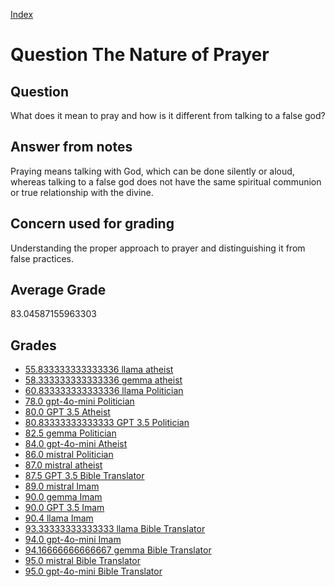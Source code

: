 
[Index](../../index.md)
# Question The Nature of Prayer
## Question
What does it mean to pray and how is it different from talking to a false god?

## Answer from notes
Praying means talking with God, which can be done silently or aloud, whereas talking to a false god does not have the same spiritual communion or true relationship with the divine.

## Concern used for grading
Understanding the proper approach to prayer and distinguishing it from false practices.

## Average Grade
83.04587155963303

## Grades
 * [55.833333333333336 llama atheist](../answers/llama_atheist/The_Nature_of_Prayer.md)
 * [58.333333333333336 gemma atheist](../answers/gemma_atheist/The_Nature_of_Prayer.md)
 * [60.833333333333336 llama Politician](../answers/llama_Politician/The_Nature_of_Prayer.md)
 * [78.0 gpt-4o-mini Politician](../answers/gpt-4o-mini_Politician/The_Nature_of_Prayer.md)
 * [80.0 GPT 3.5 Atheist](../answers/GPT_3.5_Atheist/The_Nature_of_Prayer.md)
 * [80.83333333333333 GPT 3.5 Politician](../answers/GPT_3.5_Politician/The_Nature_of_Prayer.md)
 * [82.5 gemma Politician](../answers/gemma_Politician/The_Nature_of_Prayer.md)
 * [84.0 gpt-4o-mini Atheist](../answers/gpt-4o-mini_Atheist/The_Nature_of_Prayer.md)
 * [86.0 mistral Politician](../answers/mistral_Politician/The_Nature_of_Prayer.md)
 * [87.0 mistral atheist](../answers/mistral_atheist/The_Nature_of_Prayer.md)
 * [87.5 GPT 3.5 Bible Translator](../answers/GPT_3.5_Bible_Translator/The_Nature_of_Prayer.md)
 * [89.0 mistral Imam](../answers/mistral_Imam/The_Nature_of_Prayer.md)
 * [90.0 gemma Imam](../answers/gemma_Imam/The_Nature_of_Prayer.md)
 * [90.0 GPT 3.5 Imam](../answers/GPT_3.5_Imam/The_Nature_of_Prayer.md)
 * [90.4 llama Imam](../answers/llama_Imam/The_Nature_of_Prayer.md)
 * [93.33333333333333 llama Bible Translator](../answers/llama_Bible_Translator/The_Nature_of_Prayer.md)
 * [94.0 gpt-4o-mini Imam](../answers/gpt-4o-mini_Imam/The_Nature_of_Prayer.md)
 * [94.16666666666667 gemma Bible Translator](../answers/gemma_Bible_Translator/The_Nature_of_Prayer.md)
 * [95.0 mistral Bible Translator](../answers/mistral_Bible_Translator/The_Nature_of_Prayer.md)
 * [95.0 gpt-4o-mini Bible Translator](../answers/gpt-4o-mini_Bible_Translator/The_Nature_of_Prayer.md)
